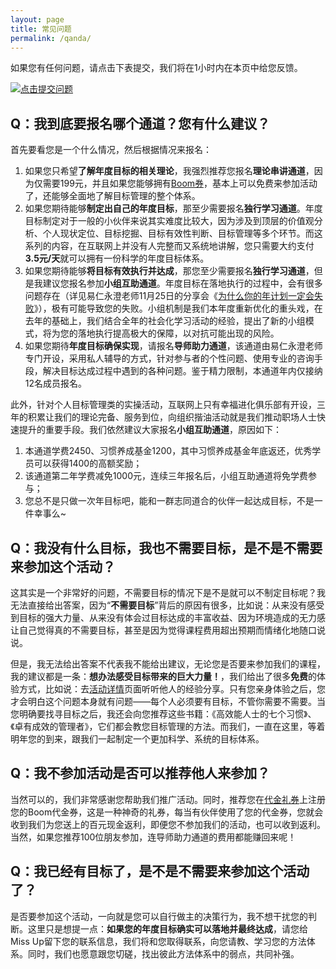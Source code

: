 ```yaml
---
layout: page
title: 常见问题
permalink: /qanda/
---
```


如果您有任何问题，请点击下表提交，我们将在1小时内在本页中给您反馈。

[![点击提交问题](http://77fm42.com1.z0.glb.clouddn.com/web-qa.png)](mailto:ceo@runwith.cc)

## Q：我到底要报名哪个通道？您有什么建议？

首先要看您是一个什么情况，然后根据情况来报名：

1. 如果您只希望**了解年度目标的相关理论**，我强烈推荐您报名**理论串讲通道**，因为仅需要199元，并且如果您能够拥有[Boom券](http://nianmubiao.com/djq/)，基本上可以免费来参加活动了，还能够全面地了解目标管理的整个体系。
2. 如果您期待能够**制定出自己的年度目标**，那至少需要报名**独行学习通道**。年度目标制定对于一般的小伙伴来说其实难度比较大，因为涉及到顶层的价值观分析、个人现状定位、目标挖掘、目标有效性判断、目标管理等多个环节。而这系列的内容，在互联网上并没有人完整而又系统地讲解，您只需要大约支付**3.5元/天**就可以拥有一份科学的年度目标体系。
3. 如果您期待能够**将目标有效执行并达成**，那您至少需要报名**独行学习通道**，但是我建议您报名参加**小组互助通道**。年度目标在落地执行的过程中，会有很多问题存在（详见易仁永澄老师11月25日的分享会《[为什么你的年计划一定会失败](http://nianmubiao.com/activity/)》），极有可能导致您的失败。小组机制是我们本年度重新优化的重头戏，在去年的基础上，我们结合全年的社会化学习活动的经验，提出了新的小组模式，将为您的落地执行提高极大的保障，以对抗可能出现的风险。
4. 如果您期待**年度目标确保实现**，请报名**导师助力通道**，该通道由易仁永澄老师专门开设，采用私人辅导的方式，针对参与者的个性问题、使用专业的咨询手段，解决目标达成过程中遇到的各种问题。鉴于精力限制，本通道年内仅接纳12名成员报名。

此外，针对个人目标管理类的实操活动，互联网上只有幸福进化俱乐部有开设，三年的积累让我们的理论完备、服务到位，向组织揩油活动就是我们推动职场人士快速提升的重要手段。我们依然建议大家报名**小组互助通道**，原因如下：
1. 本通道学费2450、习惯养成基金1200，其中习惯养成基金年底返还，优秀学员可以获得1400的高额奖励；
2. 该通道第二年学费减免1000元，连续三年报名后，小组互助通道将免学费参与；
3. 您总不是只做一次年目标吧，能和一群志同道合的伙伴一起达成目标，不是一件幸事么~

## Q：我没有什么目标，我也不需要目标，是不是不需要来参加这个活动？

这其实是一个非常好的问题，不需要目标的情况下是不是就可以不制定目标呢？我无法直接给出答案，因为“**不需要目标**”背后的原因有很多，比如说：从来没有感受到目标的强大力量、从来没有体会过目标达成的丰富收益、因为环境造成的无力感让自己觉得真的不需要目标，甚至是因为觉得课程费用超出预期而情绪化地随口说说。

但是，我无法给出答案不代表我不能给出建议，无论您是否要来参加我们的课程，我的建议都是一条：**想办法感受目标带来的巨大力量！**，我们给出了很多**免费**的体验方式，比如说：去[活动详情](http://nianmubiao.com/activity/)页面听听他人的经验分享。只有您亲身体验之后，您才会明白这个问题本身就有问题——每个人必须要有目标，不管你需要不需要。当您明确要找寻目标之后，我还会向您推荐这些书籍：《高效能人士的七个习惯》、《卓有成效的管理者》，它们都会教您目标管理的方法。而我们，一直在这里，等着明年您的到来，跟我们一起制定一个更加科学、系统的目标体系。


## Q：我不参加活动是否可以推荐他人来参加？

当然可以的，我们非常感谢您帮助我们推广活动。同时，推荐您在[代金礼券](http://nianmubiao.com/djq/)上注册您的Boom代金券，这是一种神奇的礼券，每当有伙伴使用了您的代金券，您就会收到我们为您送上的百元现金返利，即便您不参加我们的活动，也可以收到返利。当然，如果您推荐100位朋友参加，连导师助力通道的费用都能赚回来呢！

## Q：我已经有目标了，是不是不需要来参加这个活动了？

是否要参加这个活动，一向就是您可以自行做主的决策行为，我不想干扰您的判断。这里只是想提一点：**如果您的年度目标确实可以落地并最终达成**，请您给Miss Up留下您的联系信息，我们将和您取得联系，向您请教、学习您的方法体系。同时，我们也愿意跟您切磋，找出彼此方法体系中的弱点，共同补强。
